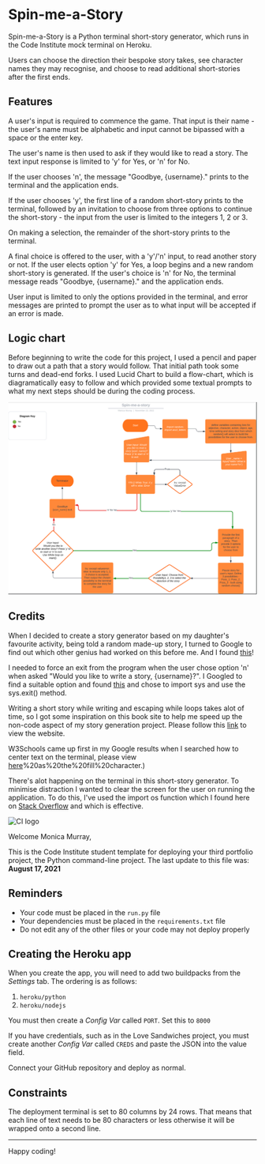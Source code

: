 # Spin-me-a-Story

Spin-me-a-Story is a Python terminal short-story generator, which runs in the Code Institute mock terminal on Heroku.

Users can choose the direction their bespoke story takes, see character names they may recognise, and choose to read additional short-stories after the first ends.

## Features

A user's input is required to commence the game.  That input is their name - the user's name must be alphabetic and input cannot be bipassed with a space or the enter key.

The user's name is then used to ask if they would like to read a story.  The text input response is limited to 'y' for Yes, or 'n' for No.  

If the user chooses 'n', the message "Goodbye, {username}." prints to the terminal and the application ends.  

If the user chooses 'y', the first line of a random short-story prints to the terminal, followed by an invitation to choose from three options to continue the short-story - the input from the user is limited to the integers 1, 2 or 3.  

On making a selection, the remainder of the short-story prints to the terminal.

A final choice is offered to the user, with a 'y'/'n' input, to read another story or not.  If the user elects option 'y' for Yes, a loop begins and a new random short-story is generated.  If the user's choice is 'n' for No, the terminal message reads "Goodbye, {username}." and the application ends.

User input is limited to only the options provided in the terminal, and error messages are printed to prompt the user as to what input will be accepted if an error is made.

## Logic chart

Before beginning to write the code for this project, I used a pencil and paper to draw out a path that a story would follow.  That initial path took some turns and dead-end forks.  I used Lucid Chart to build a flow-chart, which is diagramatically easy to follow and which provided some textual prompts to what my next steps should be during the coding process.

![Lucid Chart flow-chart](documentation/Lucidchart-flowchart.png)

## Credits

When I decided to create a story generator based on my daughter's favourite activity, being told a random made-up story, I turned to Google to find out which other genius had worked on this before me.  And I found [this](https://towardsdatascience.com/fantasy-story-prompt-generator-2f56bf98dbfa)!

I needed to force an exit from the program when the user chose option 'n' when asked "Would you like to write a story, {username}?".  I Googled to find a suitable option and found [this](https://www.askpython.com/python/examples/exit-a-python-program ) and chose to import sys and use the sys.exit() method.

Writing a short story while writing and escaping while loops takes alot of time, so I got some inspiration on this book site to help me speed up the non-code aspect of my story generation project.  Please follow this [link](https://www.bookbrowse.com/excerpts/index.cfm/book_number/452/harry-potter-and-the-sorcerers-stone) to view the website.

W3Schools came up first in my Google results when I searched how to center text on the terminal, please view [here](https://www.w3schools.com/python/ref_string_center.asp#:~:text=The%20center()%20method%20will,default)%20as%20the%20fill%20character.)

There's alot happening on the terminal in this short-story generator.  To minimise distraction I wanted to clear the screen for the user on running the application.  To do this, I've used the import os function which I found here on [Stack Overflow](https://stackoverflow.com/questions/2084508/clear-terminal-in-python) and which is effective.



![CI logo](https://codeinstitute.s3.amazonaws.com/fullstack/ci_logo_small.png)

Welcome Monica Murray,

This is the Code Institute student template for deploying your third portfolio project, the Python command-line project. The last update to this file was: **August 17, 2021**

## Reminders

* Your code must be placed in the `run.py` file
* Your dependencies must be placed in the `requirements.txt` file
* Do not edit any of the other files or your code may not deploy properly

## Creating the Heroku app

When you create the app, you will need to add two buildpacks from the _Settings_ tab. The ordering is as follows:

1. `heroku/python`
2. `heroku/nodejs`

You must then create a _Config Var_ called `PORT`. Set this to `8000`

If you have credentials, such as in the Love Sandwiches project, you must create another _Config Var_ called `CREDS` and paste the JSON into the value field.

Connect your GitHub repository and deploy as normal.

## Constraints

The deployment terminal is set to 80 columns by 24 rows. That means that each line of text needs to be 80 characters or less otherwise it will be wrapped onto a second line.

-----
Happy coding!